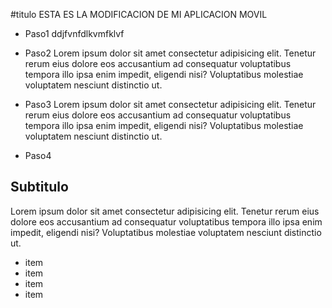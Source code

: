 #titulo
ESTA ES LA MODIFICACION DE MI APLICACION MOVIL

- Paso1 
ddjfvnfdlkvmfklvf

- Paso2
Lorem ipsum dolor sit amet consectetur adipisicing elit. Tenetur rerum eius dolore eos accusantium ad consequatur voluptatibus tempora illo ipsa enim impedit, eligendi nisi? Voluptatibus molestiae voluptatem nesciunt distinctio ut.

- Paso3
Lorem ipsum dolor sit amet consectetur adipisicing elit. Tenetur rerum eius dolore eos accusantium ad consequatur voluptatibus tempora illo ipsa enim impedit, eligendi nisi? Voluptatibus molestiae voluptatem nesciunt distinctio ut.

- Paso4

## Subtitulo
Lorem ipsum dolor sit amet consectetur adipisicing elit. Tenetur rerum eius dolore eos accusantium ad consequatur voluptatibus tempora illo ipsa enim impedit, eligendi nisi? Voluptatibus molestiae voluptatem nesciunt distinctio ut.

- item
- item
- item
- item
